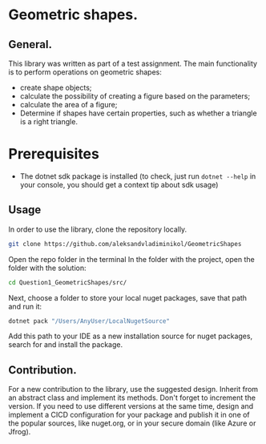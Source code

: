 
# Geometric shapes.

## General.

This library was written as part of a test assignment.
The main functionality is to perform operations on geometric shapes:
* create shape objects;
* calculate the possibility of creating a figure based on the parameters;
* calculate the area of a figure;
* Determine if shapes have certain properties, such as whether a triangle is a right triangle.

# Prerequisites
* The dotnet sdk package is installed (to check, just run `dotnet --help` in your console, you should get a context tip about sdk usage)

## Usage
In order to use the library, clone the repository locally.
```bash
git clone https://github.com/aleksandvladiminikol/GeometricShapes
```

Open the repo folder in the terminal
In the folder with the project, open the folder with the solution:
```bash
cd Question1_GeometricShapes/src/
```

Next, choose a folder to store your local nuget packages, save that path and run it:
```bash
dotnet pack "/Users/AnyUser/LocalNugetSource"
```

Add this path to your IDE as a new installation source for nuget packages, search for and install the package.

## Contribution.
For a new contribution to the library, use the suggested design. Inherit from an abstract class and implement its methods. Don't forget to increment the version. If you need to use different versions at the same time, design and implement a CICD configuration for your package and publish it in one of the popular sources, like nuget.org, or in your secure domain (like Azure or Jfrog).
